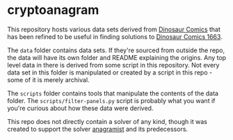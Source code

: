 cryptoanagram
=============

This repository hosts various data sets derived from [Dinosaur Comics](https://qwantz.com/) that has been refined to be useful in finding solutions to [Dinosaur Comics 1663](http://qwantz.com/index.php?comic=1663).

The `data` folder contains data sets. If they're sourced from outside the repo, the data will have its own folder and README explaining the origins. Any top level data in there is derived from some script in this repository. Not every data set in this folder is manipulated or created by a script in this repo - some of it is merely archival.

The `scripts` folder contains tools that manipulate the contents of the data folder. The `scripts/filter-panels.py` script is probably what you want if you're curious about how these data were derived.

This repo does not directly contain a solver of any kind, though it was created to support the solver [anagramist](https://github.com/lonnen/anagramist) and its predecessors.